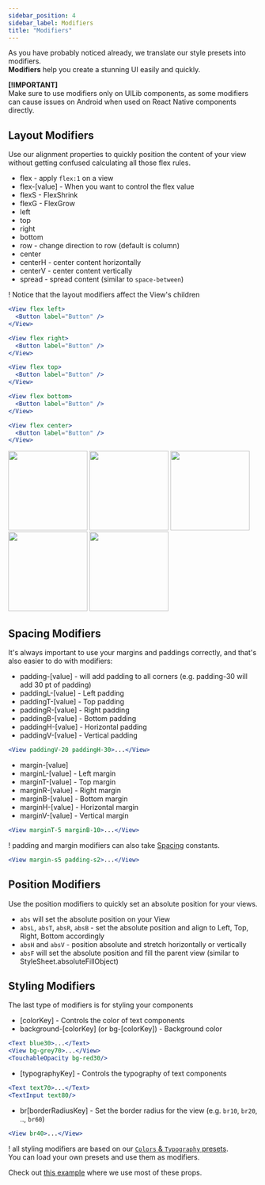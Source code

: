 ```yaml
---
sidebar_position: 4
sidebar_label: Modifiers
title: "Modifiers"
---
```


As you have probably noticed already, we translate our style presets into modifiers.  
**Modifiers** help you create a stunning UI easily and quickly.

**[!IMPORTANT]**  
Make sure to use modifiers only on UILib components, as some modifiers can cause issues on Android when used on React Native components directly.

## Layout Modifiers
Use our alignment properties to quickly position the content of your view without getting confused calculating all those flex rules.
- flex - apply `flex:1` on a view 
- flex-[value] - When you want to control the flex value
- flexS - FlexShrink 
- flexG - FlexGrow
- left
- top
- right
- bottom
- row - change direction to row (default is column)
- center
- centerH - center content horizontally
- centerV - center content vertically
- spread - spread content (similar to `space-between`)

! Notice that the layout modifiers affect the View's children

```jsx
<View flex left>
  <Button label="Button" />
</View>

<View flex right>
  <Button label="Button" />
</View>

<View flex top>
  <Button label="Button" />
</View>

<View flex bottom>
  <Button label="Button" />
</View>

<View flex center>
  <Button label="Button" />
</View>
```
<img src="https://cloud.githubusercontent.com/assets/1780255/24798566/4de91efc-1b9f-11e7-9974-e06e3daa7c63.png" width="160"/> <img src="https://cloud.githubusercontent.com/assets/1780255/24798569/50dc99a4-1b9f-11e7-8231-fbcbb139a010.png" width="160"/> <img src="https://cloud.githubusercontent.com/assets/1780255/24798571/52766d08-1b9f-11e7-95a3-b2b262e81170.png" width="160"/> <img src="https://cloud.githubusercontent.com/assets/1780255/24798572/545b7abe-1b9f-11e7-9098-409ceee6ff22.png" width="160"/> <img src="https://cloud.githubusercontent.com/assets/1780255/24798575/55e3c4f4-1b9f-11e7-998d-7986a038abb6.png" width="160"/>

## Spacing Modifiers
It's always important to use your margins and paddings correctly, and that's also easier to do with modifiers:

- padding-[value] - will add padding to all corners (e.g. padding-30 will add 30 pt of padding)
- paddingL-[value] - Left padding
- paddingT-[value] - Top padding
- paddingR-[value] - Right padding
- paddingB-[value] - Bottom padding
- paddingH-[value] - Horizontal padding
- paddingV-[value] - Vertical padding
```jsx
<View paddingV-20 paddingH-30>...</View>
```

- margin-[value]
- marginL-[value] - Left margin
- marginT-[value] - Top margin
- marginR-[value] - Right margin
- marginB-[value] - Bottom margin
- marginH-[value] - Horizontal margin
- marginV-[value] - Vertical margin

```jsx
<View marginT-5 marginB-10>...</View>
```

! padding and margin modifiers can also take [Spacing](https://github.com/wix/react-native-ui-lib/blob/master/src/style/spacings.ts) constants. 
```jsx
<View margin-s5 padding-s2>...</View>
```
## Position Modifiers
Use the position modifiers to quickly set an absolute position for your views.
- `abs` will set the absolute position on your View
- `absL`, `absT`, `absR`, `absB` - set the absolute position and align to Left, Top, Right, Bottom accordingly
- `absH` and `absV` - position absolute and stretch horizontally or vertically
- `absF` will set the absolute position and fill the parent view (similar to StyleSheet.absoluteFillObject)

## Styling Modifiers
The last type of modifiers is for styling your components

- [colorKey] - Controls the color of text components
- background-[colorKey] (or bg-[colorKey]) - Background color 

```jsx
<Text blue30>...</Text>
<View bg-grey70>...</View>
<TouchableOpacity bg-red30/>
```

- [typographyKey] - Controls the typography of text components 
```jsx
<Text text70>...</Text>
<TextInput text80/>
```

- br[borderRadiusKey] - Set the border radius for the view (e.g. `br10`, `br20`, .., `br60`)
```jsx
<View br40>...</View>
```


! all styling modifiers are based on our [`Colors` & `Typography` presets](/docs/foundation/style.md).  
You can load your own presets and use them as modifiers. 



Check out [this example](/docs/getting-started/usage.md) where we use most of these props.
